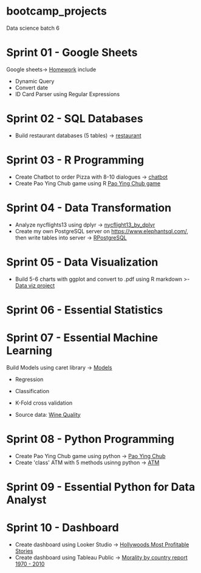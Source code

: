 # bootcamp_projects
Data science batch 6 

# Sprint 01 - Google Sheets 
  
  Google sheets-> [Homework](https://github.com/Jannina19/bootcamp_projects/tree/main/spreadsheet)
include
- Dynamic Query 
- Convert date
- ID Card Parser using Regular Expressions

# Sprint 02 - SQL Databases

- Build restaurant databases (5 tables) -> [restaurant](https://replit.com/@WarisaraBoontha/SQLHomeworkBatch-6-My-restaurant#main.sql)

# Sprint 03 - R Programming 

- Create Chatbot to order Pizza with 8-10 dialogues -> [chatbot](https://replit.com/@WarisaraBoontha/Batch6ChatbotOrderPizza#main.r)
- Create Pao Ying Chub game using R [Pao Ying Chub game](https://replit.com/@WarisaraBoontha/Pao-Ching-Chub#main.r)

# Sprint 04 - Data Transformation

- Analyze nycflights13 using dplyr -> [nycflight13_by_dplyr](https://datalore.jetbrains.com/notebook/aEY1B94nxQbTC8y0e0G6Ml/gjxSZOLwlYBALjSnMC7HQ3/)
- Create my own PostgreSQL server on https://www.elephantsql.com/, then write tables into server -> [RPostgreSQL](https://github.com/Jannina19/bootcamp_projects/blob/main/program_R/Rpostgres_sql.R)

# Sprint 05 - Data Visualization

- Build 5-6 charts with ggplot and convert to .pdf using R markdown >- [Data viz project](https://github.com/Jannina19/bootcamp_projects/blob/main/program_R/HW_Dataviz.pdf)


# Sprint 06 - Essential Statistics


# Sprint 07 - Essential Machine Learning
Build Models using caret library -> [Models](https://github.com/Jannina19/bootcamp_projects/blob/main/Machine%20Learning/ml_model.r)
- Regression
- Classification
- K-Fold cross validation

- Source data: [Wine Quality](https://www.kaggle.com/datasets/yasserh/wine-quality-dataset)

# Sprint 08 - Python Programming

- Create Pao Ying Chub game using python -> [Pao Ying Chub](https://colab.research.google.com/drive/1ewPUdJa5i9hO0dYlyT3OwO4wkJNqz5-F?usp=sharing)
- Create 'class' ATM with 5 methods  usinng python -> [ATM](https://datalore.jetbrains.com/notebook/aEY1B94nxQbTC8y0e0G6Ml/ssGKf5svM3FnzUOJVYSNnw/)

# Sprint 09 - Essential Python for Data Analyst


# Sprint 10 - Dashboard

- Create dashboard using Looker Studio -> [Hollywoods Most Profitable Stories](https://lookerstudio.google.com/s/h6eKUz9fVdA)
- Create dashboard using Tableau Public -> [Morality by country report 1970 - 2010](https://public.tableau.com/app/profile/warisara.boonthahom/viz/Moralitybycountryreport1970-2010/Dashboard1)
